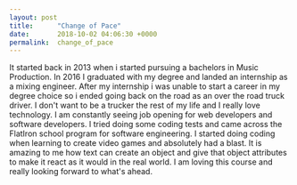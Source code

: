 ```yaml
---
layout: post
title:      "Change of Pace"
date:       2018-10-02 04:06:30 +0000
permalink:  change_of_pace
---
```



It started back in 2013 when i started pursuing a bachelors in Music Production. In 2016 I graduated with my degree and landed an internship as a mixing engineer. After my internship i was unable to start a career in my degree choice so i ended going back on the road as an over the road truck driver. I don't want to be a trucker the rest of my life and I really love technology. I am constantly seeing job opening for web developers and software developers. I tried doing some coding tests and came across the FlatIron school program for software engineering. 
I started doing coding when learning to create video games and absolutely had a blast. It is amazing to me how text can create an object and give that object attributes to make it react as it would in the real world. I am loving this course and really looking forward to what's ahead.
